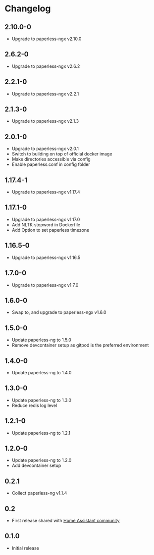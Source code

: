 # Changelog

## 2.10.0-0

- Upgrade to paperless-ngx v2.10.0

## 2.6.2-0

- Upgrade to paperless-ngx v2.6.2

## 2.2.1-0

- Upgrade to paperless-ngx v2.2.1

## 2.1.3-0

- Upgrade to paperless-ngx v2.1.3

## 2.0.1-0

- Upgrade to paperless-ngx v2.0.1
- Switch to building on top of official docker image
- Make directories accessible via config
- Enable paperless.conf in config folder

## 1.17.4-1

- Upgrade to paperless-ngx v1.17.4

## 1.17.1-0

- Upgrade to paperless-ngx v1.17.0
- Add NLTK-stopword in Dockerfile
- Add Option to set paperless timezone

## 1.16.5-0

- Upgrade to paperless-ngx v1.16.5

## 1.7.0-0

- Upgrade to paperless-ngx v1.7.0

## 1.6.0-0

- Swap to, and upgrade to paperless-ngx v1.6.0

## 1.5.0-0

- Update paperless-ng to 1.5.0
- Remove devcontainer setup as gitpod is the preferred environment

## 1.4.0-0

- Update paperless-ng to 1.4.0

## 1.3.0-0

- Update paperless-ng to 1.3.0
- Reduce redis log level

## 1.2.1-0

- Update paperless-ng to 1.2.1

## 1.2.0-0

- Update paperless-ng to 1.2.0
- Add devcontainer setup

## 0.2.1

- Collect paperless-ng v1.1.4

## 0.2

- First release shared with [Home Assistant community](https://community.home-assistant.io/t/paperless-ng-add-on/269335)

## 0.1.0

- Initial release

